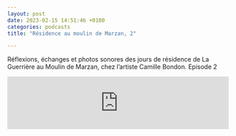 ```yaml
---
layout: post
date: 2023-02-15 14:51:46 +0100
categories: podcasts
title: "Résidence au moulin de Marzan, 2"

---
```


Réflexions, échanges et photos sonores des jours de résidence de La Guerrière au Moulin de Marzan, chez l’artiste Camille Bondon. Episode 2


<iframe width="100%" height="120" src="https://www.mixcloud.com/widget/iframe/?hide_cover=1&feed=%2FLaGuerri%C3%A8re%2Fau-moulin-de-marzan-2%2F(https://www.mixcloud.com/widget/iframe/?hide_cover=1&feed=%2FLaGuerri%C3%A8re%2Fau-moulin-de-marzan-2%2F "https://www.mixcloud.com/widget/iframe/?hide_cover=1&feed=%2FLaGuerri%C3%A8re%2Fau-moulin-de-marzan-2%2F")" frameborder="0" ></iframe>
